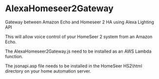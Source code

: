 # AlexaHomeseer2Gateway
Gateway between Amazon Echo and Homeseer 2 HA using Alexa Lighting API

This will allow voice control of your HomeSeer 2 system from an Amazon Echo.

The AlexaHomeseer2Gateway.js need to be installed as an AWS Lambda function.

The jsonapi.asp file needs to be installed in the HomeSeer HS2\html directory on your
home automation server.
